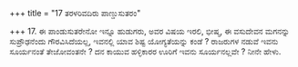 +++
title = "17 ತರಳರಿವದಿರು ಪಾಣ್ಡುಸುತರಂ"

+++
17. ಈ ಪಾಂಡುಸುತರೇನೋ ಇನ್ನೂ ಹುಡುಗರು, ಅವರ ವಿಷಯ ಇರಲಿ, ಭೀಷ್ಮ, ಈ ವಸುದೇವನ ಮಗನನ್ನು ಸುಪ್ರೌಢನೆಂದು ಗೌರವಿಸಿದೆಯಲ್ಲ, ಇವನಲ್ಲಿ  ಯಾವ ಶಿಷ್ಟ ಯೋಗ್ಯತೆಯನ್ನು ಕಂಡೆ ? ರಾಜರುಗಳ ನಡುವೆ ಇವನು ಸೂರ್ಯನಂತೆ ತೇಜೋವಂತನೇ ? ದನ ಕಾಯುವ ಹಳ್ಳಿಕಾರರ ಊರಿಗೆ ಇವನು ಸೂರ್ಯನಲ್ಲವೇ ? ನೀನೇ ಹೇಳು.